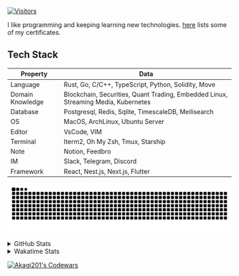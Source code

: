 <!-- markdownlint-disable MD041 MD010 MD033 -->
[![Visitors](https://api.visitorbadge.io/api/daily?path=Akagi201%2FAkagi201&label=Visitors%20Today&countColor=%2337d67a)](https://visitorbadge.io/status?path=Akagi201%2FAkagi201)

I like programming and keeping learning new technologies. [here](https://github.com/Akagi201/blockchain) lists some of my certificates.

## Tech Stack

| Property         	| Data                                                                               	|
|------------------	|------------------------------------------------------------------------------------	|
| Language         	| Rust, Go, C/C++, TypeScript, Python, Solidity, Move                                 |
| Domain Knowledge 	| Blockchain, Securities, Quant Trading, Embedded Linux, Streaming Media, Kubernetes 	|
| Database         	| Postgresql, Redis, Sqlite, TimescaleDB, Meilisearch                                 |
| OS               	| MacOS, ArchLinux, Ubuntu Server                                                     |
| Editor           	| VsCode, VIM                                                                        	|
| Terminal          | Iterm2, Oh My Zsh, Tmux, Starship                                                   |
| Note             	| Notion, Feedbro                                                                    	|
| IM               	| Slack, Telegram, Discord                                                            |
| Framework         | React, Nest.js, Next.js, Flutter                                                   	|

[![github contribution grid snake animation](https://raw.githubusercontent.com/Akagi201/Akagi201/output/github-contribution-grid-snake.svg#gh-light-mode-only)](https://github.com/Akagi201)

<details>
<summary>GitHub Stats</summary>
  <a href="https://github.com/Akagi201"><img alt="Profile Detail" src="https://raw.githubusercontent.com/Akagi201/Akagi201/master/profile-summary-card-output/dracula/0-profile-details.svg" /></a>
  <a href="https://github.com/Akagi201"><img alt="Github Stats" src="https://raw.githubusercontent.com/Akagi201/Akagi201/master/profile-summary-card-output/dracula/3-stats.svg" /></a>
  <a href="https://github.com/Akagi201"><img alt="Lang By Commits" src="https://raw.githubusercontent.com/Akagi201/Akagi201/master/profile-summary-card-output/dracula/2-most-commit-language.svg" /></a>
</details>

<details>
<summary>Wakatime Stats</summary>
<br>

<!--START_SECTION:waka-->

```text
From: 21 May 2023 - To: 28 May 2023

Total Time: 53 hrs 56 mins

Other             42 hrs 49 mins  ████████████████████░░░░░   79.39 %
sh                4 hrs           ██░░░░░░░░░░░░░░░░░░░░░░░   07.42 %
Rust              3 hrs 26 mins   █▓░░░░░░░░░░░░░░░░░░░░░░░   06.37 %
Solidity          1 hr 44 mins    ▓░░░░░░░░░░░░░░░░░░░░░░░░   03.22 %
Markdown          37 mins         ▒░░░░░░░░░░░░░░░░░░░░░░░░   01.14 %
TOML              28 mins         ▒░░░░░░░░░░░░░░░░░░░░░░░░   00.89 %
JSON              19 mins         ░░░░░░░░░░░░░░░░░░░░░░░░░   00.60 %
TypeScript        16 mins         ░░░░░░░░░░░░░░░░░░░░░░░░░   00.51 %
Makefile          4 mins          ░░░░░░░░░░░░░░░░░░░░░░░░░   00.13 %
Bash              2 mins          ░░░░░░░░░░░░░░░░░░░░░░░░░   00.09 %
```

<!--END_SECTION:waka-->

</details>

<a href="https://www.codewars.com/users/Akagi201"><img alt="Akagi201's Codewars" src="https://www.codewars.com/users/Akagi201/badges/small"></a>
